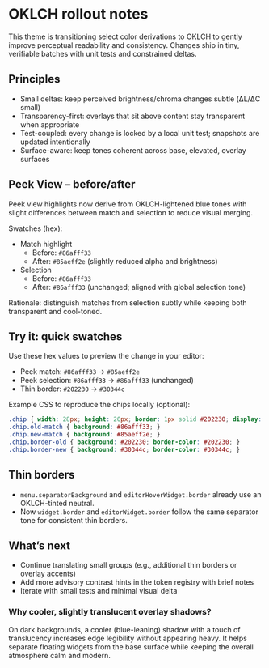 # OKLCH rollout notes

This theme is transitioning select color derivations to OKLCH to gently improve perceptual readability and consistency. Changes ship in tiny, verifiable batches with unit tests and constrained deltas.

## Principles

- Small deltas: keep perceived brightness/chroma changes subtle (ΔL/ΔC small)
- Transparency-first: overlays that sit above content stay transparent when appropriate
- Test-coupled: every change is locked by a local unit test; snapshots are updated intentionally
- Surface-aware: keep tones coherent across base, elevated, overlay surfaces

## Peek View – before/after

Peek view highlights now derive from OKLCH-lightened blue tones with slight differences between match and selection to reduce visual merging.

Swatches (hex):

- Match highlight
  - Before: `#86afff33`
  - After:  `#85aeff2e` (slightly reduced alpha and brightness)
- Selection
  - Before: `#86afff33`
  - After:  `#86afff33` (unchanged; aligned with global selection tone)

Rationale: distinguish matches from selection subtly while keeping both transparent and cool-toned.

## Try it: quick swatches

Use these hex values to preview the change in your editor:

- Peek match: `#86afff33` → `#85aeff2e`
- Peek selection: `#86afff33` → `#86afff33` (unchanged)
- Thin border: `#202230` → `#30344c`

Example CSS to reproduce the chips locally (optional):

```css
.chip { width: 28px; height: 20px; border: 1px solid #202230; display: inline-block; }
.chip.old-match { background: #86afff33; }
.chip.new-match { background: #85aeff2e; }
.chip.border-old { background: #202230; border-color: #202230; }
.chip.border-new { background: #30344c; border-color: #30344c; }
```

## Thin borders

- `menu.separatorBackground` and `editorHoverWidget.border` already use an OKLCH-tinted neutral.
- Now `widget.border` and `editorWidget.border` follow the same separator tone for consistent thin borders.

## What’s next

- Continue translating small groups (e.g., additional thin borders or overlay accents)
- Add more advisory contrast hints in the token registry with brief notes
- Iterate with small tests and minimal visual delta

### Why cooler, slightly translucent overlay shadows?

On dark backgrounds, a cooler (blue-leaning) shadow with a touch of translucency increases edge legibility without appearing heavy. It helps separate floating widgets from the base surface while keeping the overall atmosphere calm and modern.
